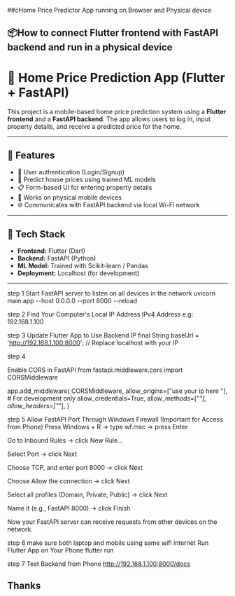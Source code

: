 ##cHome Price Predictor App running on Browser and Physical device


## 📦How to connect Flutter frontend with FastAPI backend and run in a physical device
# 📱 Home Price Prediction App (Flutter + FastAPI)

This project is a mobile-based home price prediction system using a **Flutter frontend** and a **FastAPI backend**. The app allows users to log in, input property details, and receive a predicted price for the home.

---

## 🚀 Features

- 🔐 User authentication (Login/Signup)
- 🧠 Predict house prices using trained ML models
- 📋 Form-based UI for entering property details
- 📱 Works on physical mobile devices
- 🌐 Communicates with FastAPI backend via local Wi-Fi network

---

## 🧰 Tech Stack

- **Frontend:** Flutter (Dart)
- **Backend:** FastAPI (Python)
- **ML Model:** Trained with Scikit-learn / Pandas
- **Deployment:** Localhost (for development)

---



step 1
Start FastAPI server to listen on all devices in the network
uvicorn main:app --host 0.0.0.0 --port 8000 --reload

step 2
Find Your Computer's Local IP Address
IPv4 Address e.g: 192.168.1.100

step 3
Update Flutter App to Use Backend IP
final String baseUrl = 'http://192.168.1.100:8000'; // Replace localhost with your IP

step 4

Enable CORS in FastAPI
from fastapi.middleware.cors import CORSMiddleware

app.add_middleware(
    CORSMiddleware,
    allow_origins=["use your ip here "],  # For development only
    allow_credentials=True,
    allow_methods=["*"],
    allow_headers=["*"],
)

step 5
Allow FastAPI Port Through Windows Firewall (Important for Access from Phone)
Press Windows + R → type wf.msc → press Enter

Go to Inbound Rules → click New Rule...

Select Port → click Next

Choose TCP, and enter port 8000 → click Next

Choose Allow the connection → click Next

Select all profiles (Domain, Private, Public) → click Next

Name it (e.g., FastAPI 8000) → click Finish

Now your FastAPI server can receive requests from other devices on the network.

step 6
make sure both laptop and mobile using same wifi internet
Run Flutter App on Your Phone
flutter run

step 7
Test Backend from Phone
http://192.168.1.100:8000/docs


## Thanks
 




